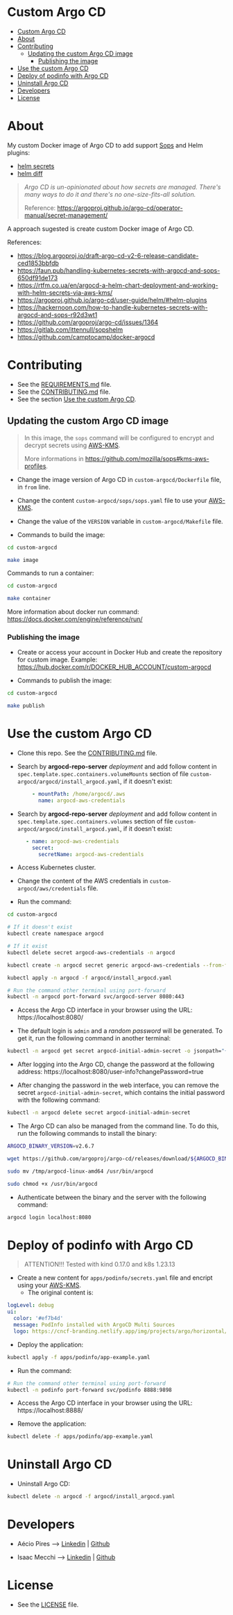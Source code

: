 # Custom Argo CD

<!-- TOC -->

- [Custom Argo CD](#custom-argo-cd)
- [About](#about)
- [Contributing](#contributing)
  - [Updating the custom Argo CD image](#updating-the-custom-argo-cd-image)
    - [Publishing the image](#publishing-the-image)
- [Use the custom Argo CD](#use-the-custom-argo-cd)
- [Deploy of podinfo with Argo CD](#deploy-of-podinfo-with-argo-cd)
- [Uninstall Argo CD](#uninstall-argo-cd)
- [Developers](#developers)
- [License](#license)

<!-- TOC -->

# About

My custom Docker image of Argo CD to add support [Sops](https://github.com/mozilla/sops) and Helm plugins:
* [helm secrets](https://github.com/jkroepke/helm-secrets)
* [helm diff](https://github.com/databus23/helm-diff)

> *Argo CD is un-opinionated about how secrets are managed. There's many ways to do it and there's no one-size-fits-all solution.*
>
> Reference: https://argoproj.github.io/argo-cd/operator-manual/secret-management/

A approach sugested is create custom Docker image of Argo CD.

References:

* https://blog.argoproj.io/draft-argo-cd-v2-6-release-candidate-ced1853bbfdb
* https://faun.pub/handling-kubernetes-secrets-with-argocd-and-sops-650df91de173
* https://rtfm.co.ua/en/argocd-a-helm-chart-deployment-and-working-with-helm-secrets-via-aws-kms/
* https://argoproj.github.io/argo-cd/user-guide/helm/#helm-plugins
* https://hackernoon.com/how-to-handle-kubernetes-secrets-with-argocd-and-sops-r92d3wt1
* https://github.com/argoproj/argo-cd/issues/1364
* https://gitlab.com/ittennull/sopshelm
* https://github.com/camptocamp/docker-argocd

# Contributing

* See the [REQUIREMENTS.md](REQUIREMENTS.md) file.
* See the [CONTRIBUTING.md](CONTRIBUTING.md) file.
* See the section [Use the custom Argo CD](#use-the-custom-argo-cd).

## Updating the custom Argo CD image

> In this image, the ``sops`` command will be configured to encrypt and decrypt secrets using [AWS-KMS](https://aws.amazon.com/kms).
>
> More informations in https://github.com/mozilla/sops#kms-aws-profiles.

* Change the image version of Argo CD in ``custom-argocd/Dockerfile`` file, in ``from`` line.

* Change the content ``custom-argocd/sops/sops.yaml`` file to use your [AWS-KMS](https://aws.amazon.com/kms/).

* Change the value of the ``VERSION`` variable in ``custom-argocd/Makefile`` file.

* Commands to build the image:

```bash
cd custom-argocd

make image
```

Commands to run a container:

```bash
cd custom-argocd

make container
```

More information about docker run command: https://docs.docker.com/engine/reference/run/

### Publishing the image

* Create or access your account in Docker Hub and create the repository for custom image. Example: https://hub.docker.com/r/DOCKER_HUB_ACCOUNT/custom-argocd

* Commands to publish the image:

```bash
cd custom-argocd

make publish
```

# Use the custom Argo CD

* Clone this repo. See the [CONTRIBUTING.md](CONTRIBUTING.md) file.

* Search by **argocd-repo-server** *deployment* and add follow content in ``spec.template.spec.containers.volumeMounts`` section of file ``custom-argocd/argocd/install_argocd.yaml``, if it doesn't exist:

```yaml
        - mountPath: /home/argocd/.aws
          name: argocd-aws-credentials
```

* Search by **argocd-repo-server** *deployment* and add follow content in ``spec.template.spec.containers.volumes`` section of file ``custom-argocd/argocd/install_argocd.yaml``, if it doesn't exist:

```yaml
      - name: argocd-aws-credentials
        secret:
          secretName: argocd-aws-credentials
```

* Access Kubernetes cluster.

* Change the content of the AWS credentials in ``custom-argocd/aws/credentials`` file.

* Run the command:

```bash
cd custom-argocd

# If it doesn't exist
kubectl create namespace argocd

# If it exist
kubectl delete secret argocd-aws-credentials -n argocd

kubectl create -n argocd secret generic argocd-aws-credentials --from-file=credentials=./aws/credentials

kubectl apply -n argocd -f argocd/install_argocd.yaml

# Run the command other terminal using port-forward
kubectl -n argocd port-forward svc/argocd-server 8080:443
```

* Access the Argo CD interface in your browser using the URL: https://localhost:8080/

* The default login is ``admin`` and a *random password* will be generated. To get it, run the following command in another terminal:

```bash
kubectl -n argocd get secret argocd-initial-admin-secret -o jsonpath="{.data.password}" | base64 -d
```

* After logging into the Argo CD, change the password at the following address: https://localhost:8080/user-info?changePassword=true

* After changing the password in the web interface, you can remove the secret ``argocd-initial-admin-secret``, which contains the initial password with the following command:

```bash
kubectl -n argocd delete secret argocd-initial-admin-secret
```

* The Argo CD can also be managed from the command line. To do this, run the following commands to install the binary:

```bash
ARGOCD_BINARY_VERSION=v2.6.7

wget https://github.com/argoproj/argo-cd/releases/download/${ARGOCD_BINARY_VERSION}/argocd-linux-amd64 -O /tmp/argocd-linux-amd64

sudo mv /tmp/argocd-linux-amd64 /usr/bin/argocd

sudo chmod +x /usr/bin/argocd
```

* Authenticate between the binary and the server with the following command:

```bash
argocd login localhost:8080
```

# Deploy of podinfo with Argo CD

> ATTENTION!!! Tested with kind 0.17.0 and k8s 1.23.13

* Create a new content for ``apps/podinfo/secrets.yaml`` file and encript using your [AWS-KMS](https://aws.amazon.com/kms/).
  * The original content is:

```yaml
logLevel: debug
ui:
  color: '#ef7b4d'
  message: PodInfo installed with ArgoCD Multi Sources
  logo: https://cncf-branding.netlify.app/img/projects/argo/horizontal/color/argo-horizontal-color.svg
```

* Deploy the application:

```bash
kubectl apply -f apps/podinfo/app-example.yaml
```

* Run the command:

```bash
# Run the command other terminal using port-forward
kubectl -n podinfo port-forward svc/podinfo 8888:9898
```

* Access the Argo CD interface in your browser using the URL: https://localhost:8888/

* Remove the application:

```bash
kubectl delete -f apps/podinfo/app-example.yaml
```

# Uninstall Argo CD

* Uninstall Argo CD:

```bash
kubectl delete -n argocd -f argocd/install_argocd.yaml
```

# Developers

* Aécio Pires --> [Linkedin](https://www.linkedin.com/in/aeciopires/) | [Github](https://github.com/aeciopires)

* Isaac Mecchi --> [Linkedin](https://www.linkedin.com/in/isaacmecchi/) | [Github](https://github.com/mecsys)

# License

* See the [LICENSE](LICENSE) file.
